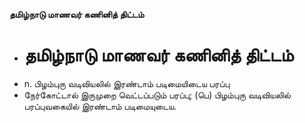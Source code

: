 **தமிழ்நாடு மாணவர் கணினித் திட்டம்**
- # தமிழ்நாடு மாணவர் கணினித் திட்டம்
- n. பிழம்புரு வடிவியலில் இரண்டாம் படிமையிடைய பரப்பு
- நேர்கோட்டால் இருமுறை வெட்டப்படும் பரப்பு; (பெ) பிழம்புரு வடிவியலில் பரப்புவகையில் இரண்டாம் படிமையுடைய.

